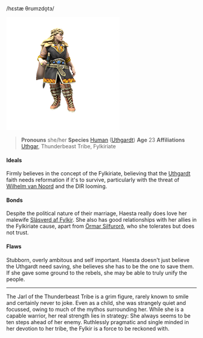 /hɛstæ θrʊmzdo̞tɜ/

![](../../_assets/people/uthgardt/haesta-thrumsdottr.png)

> **Pronouns** she/her
> **Species** [Human](../../Species/Homonid/Human.md) ([Uthgardt](../../index.md))
> **Age** 23
> **Affiliations** [Uthgar](../../Cosmology/Daemons/Apotheotes/Uthgar.md), Thunderbeast Tribe, Fylkiriate 

#### Ideals
Firmly believes in the concept of the Fylkiriate, believing that the [Uthgardt](../../index.md) faith needs reformation if it's to survive, particularly with the threat of [Wilhelm van Noord](../DIR%20Citizens/Wilhelm%20van%20Noord.md) and the DIR looming.

#### Bonds
Despite the political nature of their marriage, Haesta really does love her malewife [Slásverd af Fylkir](Slásverd%20af%20Fylkir.md). She also has good relationships with her allies in the Fylkiriate cause, apart from [Örmar Silfurorð](Örmar%20Silfurorð.md), who she tolerates but does not trust.

#### Flaws
Stubborn, overly ambitous and self important. Haesta doesn't just believe the Uthgardt need saving, she believes she has to be the one to save them. If she gave some ground to the rebels, she may be able to truly unify the people.

---

The Jarl of the Thunderbeast Tribe is a grim figure, rarely known to smile and certainly never to joke. Even as a child, she was strangely quiet and focussed, owing to much of the mythos surrounding her. While she is a capable warrior, her real strength lies in strategy: She always seems to be ten steps ahead of her enemy. Ruthlessly pragmatic and single minded in her devotion to her tribe, the Fylkir is a force to be reckoned with.
